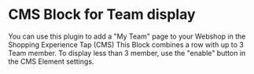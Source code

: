 # CMS Block for Team display

You can use this plugin to add a "My Team" page to your Webshop in the Shopping Experience Tap (CMS)
This Block combines a row with up to 3 Team member. To display less than 3 member, use the "enable" button in the CMS Element settings.

